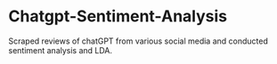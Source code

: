 # Chatgpt-Sentiment-Analysis
Scraped reviews of chatGPT from various social media and conducted sentiment analysis and LDA.
